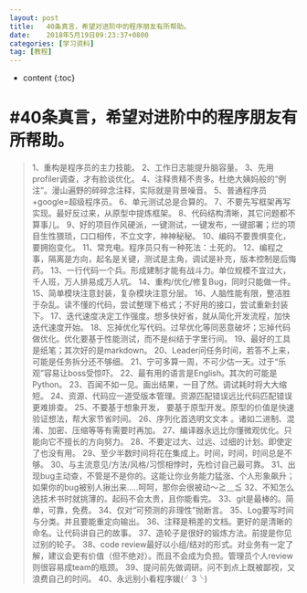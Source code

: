 ```yaml
---
layout: post
title:   40条真言，希望对进阶中的程序朋友有所帮助。
date:    2018年5月19日09:23:37+0800
categories: [学习资料] 
tag: [教程] 
---
```


* content
{:toc}


#40条真言，希望对进阶中的程序朋友有所帮助。
===============

>1、重构是程序员的主力技能。
>2、工作日志能提升脑容量。
>3、先用profiler调查，才有脸谈优化。
>4、注释贵精不贵多。杜绝大姨妈般的“例注”。漫山遍野的碎碎念注释，实际就是背景噪音。
>5、普通程序员+google=超级程序员。
>6、单元测试总是合算的。
>7、不要先写框架再写实现。最好反过来，从原型中提炼框架。
>8、代码结构清晰，其它问题都不算事儿。
>9、好的项目作风硬派，一键测试，一键发布，一键部署；烂的项目生性猥琐，口口相传，不立文字，神神秘秘。
>10、编码不要畏惧变化，要拥抱变化。
>11、常充电。程序员只有一种死法：土死的。
>12、编程之事，隔离是方向，起名是关键，测试是主角，调试是补充，版本控制是后悔药。
>13、一行代码一个兵。形成建制才能有战斗力。单位规模不宜过大，千人班，万人排易成万人坑。
>14、重构/优化/修复Bug，同时只能做一件。
>15、简单模块注意封装，复杂模块注意分层。
>16、人脑性能有限，整洁胜于杂乱。读不懂的代码，尝试整理下格式；不好用的接口，尝试重新封装下。
>17、迭代速度决定工作强度。想多快好省，就从简化开发流程，加快迭代速度开始。
>18、忘掉优化写代码。过早优化等同恶意破坏；忘掉代码做优化。优化要基于性能测试，而不是纠结于字里行间。
>19、最好的工具是纸笔；其次好的是markdown。
>20、Leader问任务时间，若答不上来，可能是任务拆分还不够细。
>21、宁可多算一周，不可少估一天。过于“乐观”容易让boss受惊吓。
>22、最有用的语言是English。其次的可能是Python。
>23、百闻不如一见。画出结果，一目了然。调试耗时将大大缩短。
>24、资源、代码应一道受版本管理。资源匹配错误远比代码匹配错误更难排查。
>25、不要基于想象开发， 要基于原型开发。原型的价值是快速验证想法，帮大家节省时间。
>26、序列化首选明文文本 。诸如二进制、混淆、加密、压缩等等有需要时再加。
>27、编译器永远比你懂微观优化。只能向它不擅长的方向努力。
>28、不要定过大、过远、过细的计划。即使定了也没有用。
>29、至少半数时间将花在集成上。时间，时间，时间总是不够。
>30、与主流意见/方法/风格/习惯相悖时，先检讨自己最可靠。
>31、出现bug主动查，不管是不是你的。这能让你业务能力猛涨、个人形象飙升；如果你的bug被别人揪出来…..呵呵，那你会很被动～≧﹏≦
>32、不知怎么选技术书时就挑薄的。起码不会太贵，且你能看完。
>33、git是最棒的。简单，可靠，免费。
>34、仅对“可预测的非理性”抛断言。
>35、Log要写时间与分类。并且要能重定向输出。
>36、注释是稍差的文档。更好的是清晰的命名。让代码讲自己的故事。
>37、造轮子是很好的锻炼方法。前提是你见过别的轮子。
>38、code review最好以小组/结对的形式。对业务有一定了解，建议会更有价值（但不绝对）。而且不会成为负担。管理员个人review则很容易成team的瓶颈。
>39、提问前先做调研。问不到点上既被鄙视，又浪费自己的时间。
>40、永远别小看程序媛(╯3╰)
